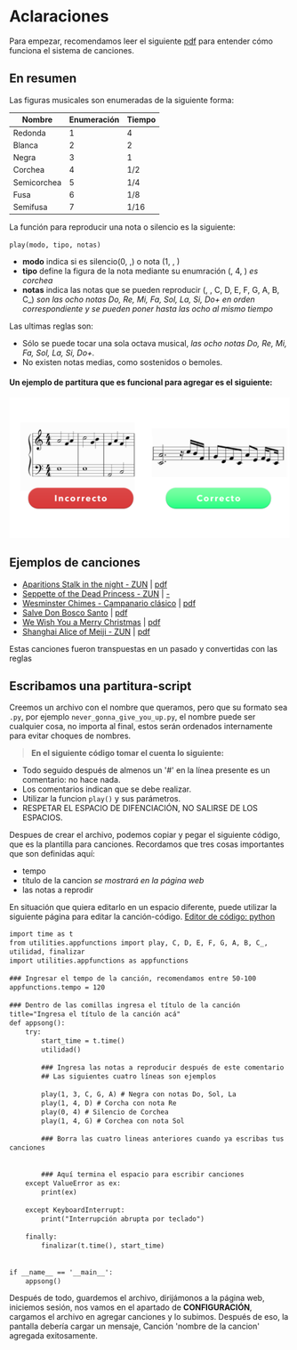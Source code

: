 # Aclaraciones
Para empezar, recomendamos leer el siguiente [pdf](./normas_canciones_campanario.pdf) para entender cómo funciona el sistema de canciones.


## En resumen
Las figuras musicales son enumeradas de la siguiente forma:

|Nombre         | Enumeración   | Tiempo    | 
|---------------|---------------|-----------|
| Redonda       | 1             | 4         |
| Blanca        | 2             | 2         |
| Negra         | 3             | 1         |
| Corchea       | 4             | 1/2       |
| Semicorchea   | 5             | 1/4       |
| Fusa          | 6             | 1/8       |
| Semifusa      | 7             | 1/16      |

La función para reproducir una nota o silencio es la siguiente:

`play(modo, tipo, notas)`

- **modo** indica si es silencio(0, ,) o nota (1, , ) 
- **tipo** define la figura de la nota mediante su enumración (, 4, ) *es corchea*
- **notas** indica las notas que se pueden reproducir (, , C, D, E, F, G, A, B, C_) *son las ocho notas Do, Re, Mi, Fa, Sol, La, Si, Do+ en orden correspondiente y se pueden poner hasta las ocho al mismo tiempo*

Las ultimas reglas son:
- Sólo se puede tocar una sola octava musical, *las ocho notas Do, Re, Mi, Fa, Sol, La, Si, Do+.*
- No existen notas medias, como sostenidos o bemoles.


#### Un ejemplo de partitura que es funcional para agregar es el siguiente:
![Ejemplo](../img/ejemplo-partitura.png)


## Ejemplos de canciones

- [Aparitions Stalk in the night - ZUN](../canciones/song1.py) | [pdf](..canciones/aparitions-stalk-the-night-cover.pdf)
- [Seppette of the Dead Princess - ZUN](../canciones/song2.py) | [-]()
- [Wesminster Chimes - Campanario clásico](../canciones/song3.py) | [pdf](..canciones/westminsterchimes.pdf)
- [Salve Don Bosco Santo](../canciones/song4.py) | [pdf](..canciones/salvedonboscosanto.pdf)
- [We Wish You a Merry Christmas](../canciones/song5.py) | [pdf](..canciones/wewishyouamerrychrsitmas) 
- [Shanghai Alice of Meiji - ZUN](../canciones/song6.py) | [pdf](..canciones/shanghai-alice.pdf)


Estas canciones fueron transpuestas en un pasado y convertidas con las reglas

## Escribamos una partitura-script

Creemos un archivo con el nombre que queramos, pero que su formato sea `.py`, por ejemplo `never_gonna_give_you_up.py`, el nombre puede ser cualquier cosa, no importa al final, estos serán ordenados internamente para evitar choques de nombres.

> **En el siguiente código tomar el cuenta lo siguiente:**
- Todo seguido después de almenos un '#' en la línea presente es un comentario: no hace nada.
- Los comentarios indican que se debe realizar.
- Utilizar la funcion `play()` y sus parámetros.
- RESPETAR EL ESPACIO DE DIFENCIACIÓN, NO SALIRSE DE LOS ESPACIOS.

Despues de crear el archivo, podemos copiar y pegar el siguiente código, que es la plantilla para canciones.
Recordamos que tres cosas importantes que son definidas aquí:
- tempo
- título de la cancion *se mostrará en la página web*
- las notas a reprodir


En situación que quiera editarlo en un espacio diferente, puede utilizar la siguiente página para editar la canción-código.
[Editor de código: python](https://www.onlinegdb.com/online_python_compiler)
<pre><code>import time as t
from utilities.appfunctions import play, C, D, E, F, G, A, B, C_, utilidad, finalizar
import utilities.appfunctions as appfunctions

### Ingresar el tempo de la canción, recomendamos entre 50-100
appfunctions.tempo = 120

### Dentro de las comillas ingresa el título de la canción
title="Ingresa el título de la canción acá"
def appsong():
    try:
        start_time = t.time()
        utilidad()

        ### Ingresa las notas a reproducir después de este comentario
        ## Las siguientes cuatro líneas son ejemplos
        
        play(1, 3, C, G, A) # Negra con notas Do, Sol, La
        play(1, 4, D) # Corcha con nota Re
        play(0, 4) # Silencio de Corchea
        play(1, 4, G) # Corchea con nota Sol

        ### Borra las cuatro lineas anteriores cuando ya escribas tus canciones


        ### Aquí termina el espacio para escribir canciones
    except ValueError as ex:
        print(ex)

    except KeyboardInterrupt:
        print("Interrupción abrupta por teclado")

    finally:
        finalizar(t.time(), start_time)

    
if __name__ == '__main__':
    appsong()</code></pre>

Después de todo, guardemos el archivo, dirijámonos a la página web, iniciemos sesión, nos vamos en el apartado de **CONFIGURACIÓN**, cargamos el archivo en agregar canciones y lo subimos.
Después de eso, la pantalla debería cargar un mensaje, Canción 'nombre de la cancion' agregada exitosamente.

